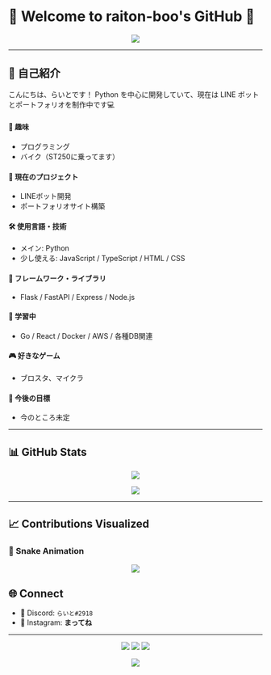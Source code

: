 # 👾 Welcome to raiton-boo's GitHub 👾

<p align="center">
  <img src="https://readme-typing-svg.demolab.com/?lines=Welcome+to+my+profile!;I+love+programming+and+motorcycles!;&center=true&width=500&color=00FF00&vCenter=true&size=22">
</p>

---

## 🧠 自己紹介

こんにちは、らいとです！
Python を中心に開発していて、現在は LINE ボットとポートフォリオを制作中です💻

#### 🎯 趣味
- プログラミング
- バイク（ST250に乗ってます）

#### 🔧 現在のプロジェクト
- LINEボット開発
- ポートフォリオサイト構築

#### 🛠️ 使用言語・技術
- メイン: Python
- 少し使える: JavaScript / TypeScript / HTML / CSS

#### 🧰 フレームワーク・ライブラリ
- Flask / FastAPI / Express / Node.js

#### 🌱 学習中
- Go / React / Docker / AWS / 各種DB関連

#### 🎮 好きなゲーム
- ブロスタ、マイクラ

#### 🚀 今後の目標
- 今のところ未定

---

## 📊 GitHub Stats

<p align="center">
  <img src="https://github-readme-stats.vercel.app/api?username=raiton-boo&show_icons=true&theme=tokyonight&hide_title=true&hide_border=true&icon_color=00ff00&text_color=00ff00">
</p>

<p align="center">
  <img src="https://github-readme-stats.vercel.app/api/top-langs/?username=raiton-boo&layout=compact&theme=tokyonight&hide_border=true&text_color=00ff00">
</p>

---

## 📈 Contributions Visualized

### 🐍 Snake Animation
<p align="center">
  <img src="https://raw.githubusercontent.com/raiton-boo/raiton-boo/output/github-contribution-grid-snake.svg">
</p>

<!--
### 🧱 3D Contributions
<p align="center">
  <img src="https://raw.githubusercontent.com/raiton-boo/raiton-boo/main/profile-3d-contrib/profile-night-green.svg">
</p>

### 📊 Metrics
<p align="center">
  <img src="https://raw.githubusercontent.com/raiton-boo/raiton-boo/main/github-metrics.svg">
</p>
-->

## 🌐 Connect
- 🧠 Discord: `らいと#2918`
- 📸 Instagram: **まってね**
<!--
- 📸 Instagram: [rn.__.ton](https://www.instagram.com/rn.__.ton)
-->

---

<p align="center">
  <img src="https://img.shields.io/badge/MacBook_M2-Midnight_Blue-00ff00?style=flat-square&logo=apple&logoColor=white">
  <img src="https://img.shields.io/badge/Python-Main-3776AB?style=flat-square&logo=python&logoColor=white">
  <img src="https://img.shields.io/badge/Learning-Go-00ADD8?style=flat-square&logo=go&logoColor=white">
</p>

<p align="center">
  <img src="https://img.shields.io/badge/Motorcycle-ST250-MidnightBlue?style=flat-square&logo=suzuki&logoColor=white">
</p>